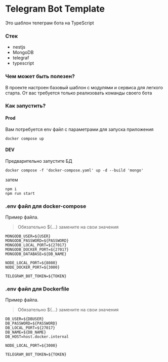 # Telegram Bot Template

Это шаблон телеграм бота на TypeScript

### Стек
- nestjs
- MongoDB
- telegraf
- typescript

### Чем может быть полезен?
В проекте настроен базовый шаблон с модулями и сервиса для легкого старта. От вас требуется только реализовать команды своего бота

### Как запустить?
#### Prod
Вам потребуется env файл с параметрами для запуска приложения
```
docker compose up 
```
#### DEV
Предварительно запустите БД
```
docker compose -f 'docker-compose.yaml' up -d --build 'mongo' 
```
затем
```
npm i
npm run start
```


### .env файл для docker-compose
Пример файла. 
>  Обязательно ${...} замените на свои значения
```
MONGODB_USER=${USER}
MONGODB_PASSWORD=${PASSWORD}
MONGODB_LOCAL_PORT=${27017}
MONGODB_DOCKER_PORT=${27017}
MONGODB_DATABASE=${DB_NAME}

NODE_LOCAL_PORT=${8080}
NODE_DOCKER_PORT=${3000}

TELEGRAM_BOT_TOKEN=${TOKEN}
```

### .env файл для Dockerfile
Пример файла. 
>  Обязательно ${...} замените на свои значения
```
DB_USER=${DBUSER}
DB_PASSWORD=${PASSWORD}
DB_LOCAL_PORT=${27017}
DB_NAME=${DB_NAME}
DB_HOST=host.docker.internal

NODE_LOCAL_PORT=${3000}

TELEGRAM_BOT_TOKEN=${TOKEN}
```